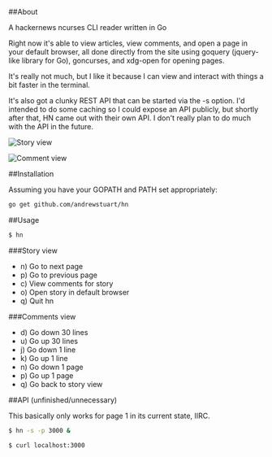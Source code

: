 ##About

A hackernews ncurses CLI reader written in Go

Right now it's able to view articles, view comments, and open a page in your default browser, all done directly from the site using goquery (jquery-like library for Go), goncurses, and xdg-open for opening pages.

It's really not much, but I like it because I can view and interact with things a bit faster in the terminal.

It's also got a clunky REST API that can be started via the -s option. I'd intended to do some caching so I could expose an API publicly, but shortly after that, HN came out with their own API. I don't really plan to do much with the API in the future.

![Story view](https://raw.github.com/andrewstuart/hn/master/readme/stories.png)

![Comment view](https://raw.github.com/andrewstuart/hn/master/readme/comments.png)

##Installation

Assuming you have your GOPATH and PATH set appropriately:

```bash
go get github.com/andrewstuart/hn
```

##Usage

```bash
$ hn
```

###Story view
- n) Go to next page
- p) Go to previous page
- <num>c) View comments for story <num>
- <num>o) Open story <num> in default browser
- q) Quit hn

###Comments view
- d) Go down 30 lines
- u) Go up 30 lines
- j) Go down 1 line
- k) Go up 1 line
- n) Go down 1 page
- p) Go up 1 page
- q) Go back to story view

##API (unfinished/unnecessary)

This basically only works for page 1 in its current state, IIRC.

```bash
$ hn -s -p 3000 & 

$ curl localhost:3000
```
